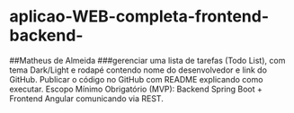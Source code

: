# aplicao-WEB-completa-frontend-backend-
##Matheus de Almeida
###gerenciar uma lista de tarefas (Todo List), com tema Dark/Light e rodapé contendo nome do desenvolvedor e link do GitHub. Publicar o código no GitHub com README explicando como executar.  Escopo Mínimo Obrigatório (MVP): Backend Spring Boot + Frontend Angular comunicando via REST.
